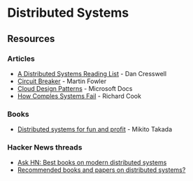 # Distributed Systems

## Resources

### Articles

* [A Distributed Systems Reading List](https://dancres.github.io/Pages/) - Dan Cresswell
* [Circuit Breaker](https://martinfowler.com/bliki/CircuitBreaker.html) - Martin Fowler
* [Cloud Design Patterns](https://docs.microsoft.com/en-us/azure/architecture/patterns/) - Microsoft Docs
* [How Comples Systems Fail](https://how.complexsystems.fail/) - Richard Cook

### Books

* [Distributed systems for fun and profit](http://book.mixu.net/distsys/index.html) - Mikito Takada

### Hacker News threads

* [Ask HN: Best books on modern distributed systems](https://news.ycombinator.com/item?id=28391738)
* [Recommended books and papers on distributed systems?](https://news.ycombinator.com/item?id=25987664)

